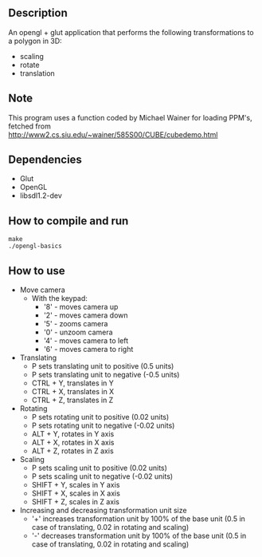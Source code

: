 Description
-----------
An opengl + glut application that performs the following transformations to a polygon in 3D:
 + scaling
 + rotate
 + translation

Note
------------
This program uses a function coded by Michael Wainer for loading PPM's, fetched from http://www2.cs.siu.edu/~wainer/585S00/CUBE/cubedemo.html

Dependencies
------------
 + Glut
 + OpenGL
 + libsdl1.2-dev 

How to compile and run
----------------------
	make
	./opengl-basics

How to use
----------------------
 + Move camera
   + With the keypad:
     + '8' - moves camera up
     + '2' - moves camera down
     + '5' - zooms camera
     + '0' - unzoom camera
     + '4' - moves camera to left
     + '6' - moves camera to right
 + Translating
   + P sets translating unit to positive (0.5 units)
   + P sets translating unit to negative (-0.5 units)
   + CTRL + Y, translates in Y
   + CTRL + X, translates in X
   + CTRL + Z, translates in Z
 + Rotating
   + P sets rotating unit to positive (0.02 units)
   + P sets rotating unit to negative (-0.02 units)
   + ALT + Y, rotates in Y axis
   + ALT + X, rotates in X axis
   + ALT + Z, rotates in Z axis
 + Scaling
   + P sets scaling unit to positive (0.02 units)
   + P sets scaling unit to negative (-0.02 units)
   + SHIFT + Y, scales in Y axis
   + SHIFT + X, scales in X axis
   + SHIFT + Z, scales in Z axis
 + Increasing and decreasing transformation unit size
   + '+' increases transformation unit by 100% of the base unit (0.5 in case of translating, 0.02 in rotating and scaling)
   + '-' decreases transformation unit by 100% of the base unit (0.5 in case of translating, 0.02 in rotating and scaling)

